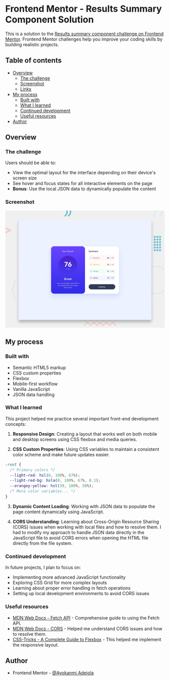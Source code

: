 # Frontend Mentor - Results Summary Component Solution

This is a solution to the [Results summary component challenge on Frontend Mentor](https://www.frontendmentor.io/challenges/results-summary-component-CE_K6s0maV). Frontend Mentor challenges help you improve your coding skills by building realistic projects.

## Table of contents

- [Overview](#overview)
  - [The challenge](#the-challenge)
  - [Screenshot](#screenshot)
  - [Links](#links)
- [My process](#my-process)
  - [Built with](#built-with)
  - [What I learned](#what-i-learned)
  - [Continued development](#continued-development)
  - [Useful resources](#useful-resources)
- [Author](#author)

## Overview

### The challenge

Users should be able to:

- View the optimal layout for the interface depending on their device's screen size
- See hover and focus states for all interactive elements on the page
- **Bonus**: Use the local JSON data to dynamically populate the content

### Screenshot

![](./preview.jpg)

## My process

### Built with

- Semantic HTML5 markup
- CSS custom properties
- Flexbox
- Mobile-first workflow
- Vanilla JavaScript
- JSON data handling

### What I learned

This project helped me practice several important front-end development concepts:

1. **Responsive Design**: Creating a layout that works well on both mobile and desktop screens using CSS flexbox and media queries.

2. **CSS Custom Properties**: Using CSS variables to maintain a consistent color scheme and make future updates easier.

```css
:root {
  /* Primary colors */
  --light-red: hsl(0, 100%, 67%);
  --light-red-bg: hsla(0, 100%, 67%, 0.1);
  --orangey-yellow: hsl(39, 100%, 56%);
  /* More color variables... */
}
```

3. **Dynamic Content Loading**: Working with JSON data to populate the page content dynamically using JavaScript.

4. **CORS Understanding**: Learning about Cross-Origin Resource Sharing (CORS) issues when working with local files and how to resolve them. I had to modify my approach to handle JSON data directly in the JavaScript file to avoid CORS errors when opening the HTML file directly from the file system.

### Continued development

In future projects, I plan to focus on:

- Implementing more advanced JavaScript functionality
- Exploring CSS Grid for more complex layouts
- Learning about proper error handling in fetch operations
- Setting up local development environments to avoid CORS issues

### Useful resources

- [MDN Web Docs - Fetch API](https://developer.mozilla.org/en-US/docs/Web/API/Fetch_API) - Comprehensive guide to using the Fetch API.
- [MDN Web Docs - CORS](https://developer.mozilla.org/en-US/docs/Web/HTTP/CORS) - Helped me understand CORS issues and how to resolve them.
- [CSS-Tricks - A Complete Guide to Flexbox](https://css-tricks.com/snippets/css/a-guide-to-flexbox/) - This helped me implement the responsive layout.

## Author

- Frontend Mentor - [@Ayokanmi Adejola](https://www.frontendmentor.io/profile/Ayokanmi-Adejola)
